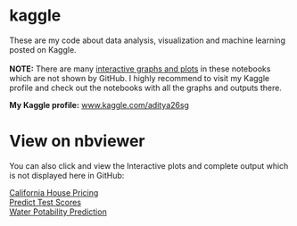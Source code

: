 # kaggle
These are my code about data analysis, visualization and machine learning posted on Kaggle. <br><br>
<b>NOTE:</b> There are many <u>interactive graphs and plots</u> in these notebooks which are not shown by GitHub.
I highly recommend to visit my Kaggle profile and check out the notebooks with all the graphs and outputs there.

<b>My Kaggle profile:</b> www.kaggle.com/aditya26sg

# View on nbviewer
You can also click and view the Interactive plots and complete output which is not displayed here in GitHub:

<a href='https://nbviewer.jupyter.org/github/aditya172926/kaggle/blob/master/california-house-price-prediction.ipynb' target='blank'>California House Pricing</a><br>
<a href='https://nbviewer.jupyter.org/github/aditya172926/kaggle/blob/master/predict-test-scores.ipynb' target='blank'>Predict Test Scores</a><br>
<a href='https://nbviewer.jupyter.org/github/aditya172926/kaggle/blob/master/water-potability.ipynb' target='blank'>Water Potability Prediction</a><br>
